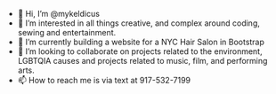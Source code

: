 - 👋 Hi, I’m @mykeldicus
- 👀 I’m interested in all things creative, and complex around coding, sewing and entertainment.
- 🌱 I’m currently building a website for a NYC Hair Salon in Bootstrap 
- 💞️ I’m looking to collaborate on projects related to the environment, LGBTQIA causes and projects related to music, film, and performing arts.
- 📫 How to reach me is via text at 917-532-7199

<!---
mykeldicus/mykeldicus is a ✨ special ✨ repository because its `README.md` (this file) appears on your GitHub profile.
You can click the Preview link to take a look at your changes.
--->
